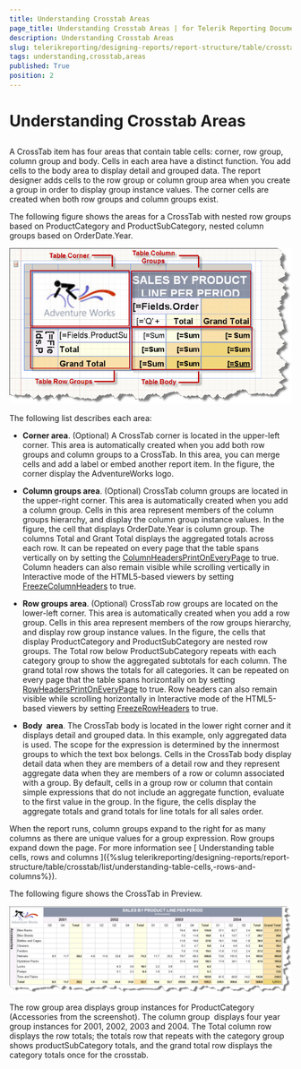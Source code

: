 ```yaml
---
title: Understanding Crosstab Areas
page_title: Understanding Crosstab Areas | for Telerik Reporting Documentation
description: Understanding Crosstab Areas
slug: telerikreporting/designing-reports/report-structure/table/crosstab/list/understanding-crosstab-areas
tags: understanding,crosstab,areas
published: True
position: 2
---
```


# Understanding Crosstab Areas



## 

A CrossTab item has four areas that contain table cells: corner, row group, column group and body. Cells in each area have a distinct function. You add cells to the body area to display detail and grouped data. The report designer adds cells to the row group or column group area when you create a group in order to display group instance values. The corner cells are created when both row groups and column groups exist.

The following figure shows the areas for a CrossTab with nested row groups based on ProductCategory and ProductSubCategory, nested column groups based on OrderDate.Year.

  

  ![](images/table4.png)

The following list describes each area:

* __Corner area__. (Optional) A CrossTab corner is located in the upper-left corner. This area is
            automatically created when you add both row groups and column groups to a CrossTab. In this area, you can merge cells and add a
            label or embed another report item. In the figure, the corner display the AdventureWorks logo.
          

* __Column groups area__. (Optional) CrossTab column groups are located in the upper-right corner. This
            area is automatically created when you add a column group. Cells in this area represent members of the column groups hierarchy, and
            display the column group instance values. In the figure, the cell that displays OrderDate.Year is column group. The columns Total
            and Grant Total displays the aggregated totals across each row. It can be repeated on every page that the table spans vertically on by
            setting the [ColumnHeadersPrintOnEveryPage](/reporting/api/Telerik.Reporting.Table#Telerik_Reporting_Table_ColumnHeadersPrintOnEveryPage) to true.
            Column headers can also remain visible while scrolling vertically in Interactive mode of the HTML5-based viewers by setting
            [FreezeColumnHeaders](/reporting/api/Telerik.Reporting.Table#Telerik_Reporting_Table_FreezeColumnHeaders) to true.
          

* __Row groups area__. (Optional) CrossTab row groups are located on the lower-left corner. This area is
            automatically created when you add a row group. Cells in this area represent members of the row groups hierarchy, and display row
            group instance values. In the figure, the cells that display ProductCategory and ProductSubCategory are nested row groups. The Total
            row below ProductSubCategory repeats with each category group to show the aggregated subtotals for each column. The grand total row
            shows the totals for all categories. It can be repeated on every page that the table spans horizontally on by setting
            [RowHeadersPrintOnEveryPage](/reporting/api/Telerik.Reporting.Table#Telerik_Reporting_Table_RowHeadersPrintOnEveryPage) to true.
            Row headers can also remain visible while scrolling horizontally in Interactive mode of the HTML5-based viewers by setting
            [FreezeRowHeaders](/reporting/api/Telerik.Reporting.Table#Telerik_Reporting_Table_FreezeRowHeaders) to true.
          

* __Body  area__. The CrossTab body is located in the lower right corner and it displays detail and grouped
            data. In this example, only aggregated data is used. The scope for the expression is determined by the innermost groups to which the
            text box belongs. Cells in the CrossTab body display detail data when they are members of a detail row and they represent aggregate
            data when they are members of a row or column associated with a group. By default, cells in a group row or column that contain simple
            expressions that do not include an aggregate function, evaluate to the first value in the group. In the figure, the cells display the
            aggregate totals and grand totals for line totals for all sales order.
          

When the report runs, column groups expand to the right for as many columns as there are unique values for a group expression. Row           groups expand down the page. For more information see [             Understanding             table cells, rows and columns           ]({%slug telerikreporting/designing-reports/report-structure/table/crosstab/list/understanding-table-cells,-rows-and-columns%}).         

The following figure shows the CrossTab in Preview.

  

  ![](images/table5.png)

The row group area displays group instances for ProductCategory (Accessories from the screenshot). The column group  displays four           year group instances for 2001, 2002, 2003 and 2004. The Total column row displays the row totals; the totals row that repeats with           the category group shows productSubCategory totals, and the grand total row displays the category totals once for the crosstab.         
